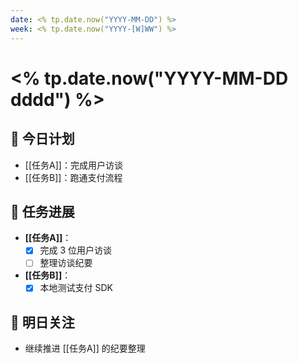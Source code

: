 ```yaml
---
date: <% tp.date.now("YYYY-MM-DD") %>
week: <% tp.date.now("YYYY-[W]WW") %>
---
```


# <% tp.date.now("YYYY-MM-DD dddd") %>

## 🚀 今日计划
- [[任务A]]：完成用户访谈
- [[任务B]]：跑通支付流程

## 📌 任务进展
- **[[任务A]]**：
    - [x] 完成 3 位用户访谈
    - [ ] 整理访谈纪要
- **[[任务B]]**：
    - [x] 本地测试支付 SDK

## 🔄 明日关注
- 继续推进 [[任务A]] 的纪要整理
